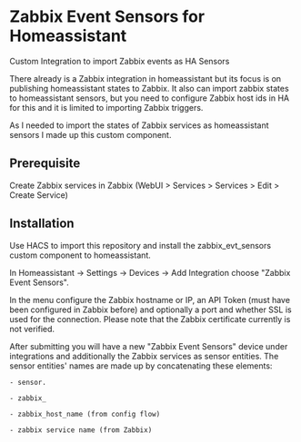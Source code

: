 # Zabbix Event Sensors for Homeassistant ###
Custom Integration to import Zabbix events as HA Sensors

There already is a Zabbix integration in homeassistant but its focus is on publishing homeassistant states to Zabbix. It also can import zabbix states to homeassistant sensors, but you need to configure Zabbix host ids in HA for this and it is limited to importing Zabbix triggers.

As I needed to import the states of Zabbix services as homeassistant sensors I made up this custom component.

## Prerequisite
Create Zabbix services in Zabbix (WebUI > Services > Services > Edit > Create Service)

## Installation
Use HACS to import this repository and install the zabbix_evt_sensors custom component to homeassistant.

In Homeassistant -> Settings -> Devices -> Add Integration choose "Zabbix Event Sensors".

In the menu configure the Zabbix hostname or IP, an API Token (must have been configured in Zabbix before) and optionally a port and whether SSL is used for the connection. Please note that the Zabbix certificate currently is not verified.

After submitting you will have a new "Zabbix Event Sensors" device under integrations and additionally the Zabbix services as sensor entities. The sensor entities' names are made up by concatenating these elements:

    - sensor.
    
    - zabbix_
    
    - zabbix_host_name (from config flow)
    
    - zabbix service name (from Zabbix)
    
